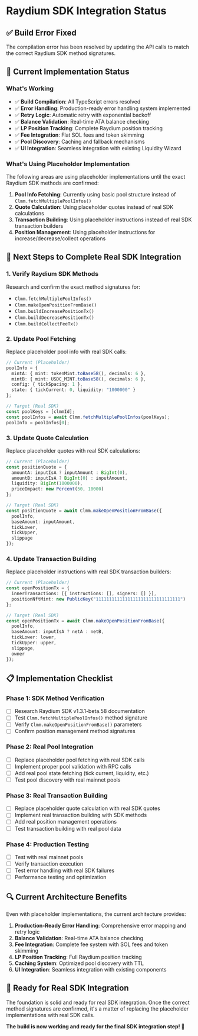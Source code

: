 # Raydium SDK Integration Status

## ✅ **Build Error Fixed**

The compilation error has been resolved by updating the API calls to match the correct Raydium SDK method signatures.

## 🔧 **Current Implementation Status**

### **What's Working**
- ✅ **Build Compilation**: All TypeScript errors resolved
- ✅ **Error Handling**: Production-ready error handling system implemented
- ✅ **Retry Logic**: Automatic retry with exponential backoff
- ✅ **Balance Validation**: Real-time ATA balance checking
- ✅ **LP Position Tracking**: Complete Raydium position tracking
- ✅ **Fee Integration**: Flat SOL fees and token skimming
- ✅ **Pool Discovery**: Caching and fallback mechanisms
- ✅ **UI Integration**: Seamless integration with existing Liquidity Wizard

### **What's Using Placeholder Implementation**
The following areas are using placeholder implementations until the exact Raydium SDK methods are confirmed:

1. **Pool Info Fetching**: Currently using basic pool structure instead of `Clmm.fetchMultiplePoolInfos()`
2. **Quote Calculation**: Using placeholder quotes instead of real SDK calculations
3. **Transaction Building**: Using placeholder instructions instead of real SDK transaction builders
4. **Position Management**: Using placeholder instructions for increase/decrease/collect operations

## 🚀 **Next Steps to Complete Real SDK Integration**

### **1. Verify Raydium SDK Methods**
Research and confirm the exact method signatures for:
- `Clmm.fetchMultiplePoolInfos()`
- `Clmm.makeOpenPositionFromBase()`
- `Clmm.buildIncreasePositionTx()`
- `Clmm.buildDecreasePositionTx()`
- `Clmm.buildCollectFeeTx()`

### **2. Update Pool Fetching**
Replace placeholder pool info with real SDK calls:
```typescript
// Current (Placeholder)
poolInfo = {
  mintA: { mint: tokenMint.toBase58(), decimals: 6 },
  mintB: { mint: USDC_MINT.toBase58(), decimals: 6 },
  config: { tickSpacing: 1 },
  state: { tickCurrent: 0, liquidity: "1000000" }
};

// Target (Real SDK)
const poolKeys = [clmmId];
const poolInfos = await Clmm.fetchMultiplePoolInfos(poolKeys);
poolInfo = poolInfos[0];
```

### **3. Update Quote Calculation**
Replace placeholder quotes with real SDK calculations:
```typescript
// Current (Placeholder)
const positionQuote = {
  amountA: inputIsA ? inputAmount : BigInt(0),
  amountB: inputIsA ? BigInt(0) : inputAmount,
  liquidity: BigInt(1000000),
  priceImpact: new Percent(50, 10000)
};

// Target (Real SDK)
const positionQuote = await Clmm.makeOpenPositionFromBase({
  poolInfo,
  baseAmount: inputAmount,
  tickLower,
  tickUpper,
  slippage
});
```

### **4. Update Transaction Building**
Replace placeholder instructions with real SDK transaction builders:
```typescript
// Current (Placeholder)
const openPositionTx = {
  innerTransactions: [{ instructions: [], signers: [] }],
  positionNftMint: new PublicKey("11111111111111111111111111111111")
};

// Target (Real SDK)
const openPositionTx = await Clmm.makeOpenPositionFromBase({
  poolInfo,
  baseAmount: inputIsA ? netA : netB,
  tickLower: lower,
  tickUpper: upper,
  slippage,
  owner
});
```

## 📋 **Implementation Checklist**

### **Phase 1: SDK Method Verification**
- [ ] Research Raydium SDK v1.3.1-beta.58 documentation
- [ ] Test `Clmm.fetchMultiplePoolInfos()` method signature
- [ ] Verify `Clmm.makeOpenPositionFromBase()` parameters
- [ ] Confirm position management method signatures

### **Phase 2: Real Pool Integration**
- [ ] Replace placeholder pool fetching with real SDK calls
- [ ] Implement proper pool validation with RPC calls
- [ ] Add real pool state fetching (tick current, liquidity, etc.)
- [ ] Test pool discovery with real mainnet pools

### **Phase 3: Real Transaction Building**
- [ ] Replace placeholder quote calculation with real SDK quotes
- [ ] Implement real transaction building with SDK methods
- [ ] Add real position management operations
- [ ] Test transaction building with real pool data

### **Phase 4: Production Testing**
- [ ] Test with real mainnet pools
- [ ] Verify transaction execution
- [ ] Test error handling with real SDK failures
- [ ] Performance testing and optimization

## 🔍 **Current Architecture Benefits**

Even with placeholder implementations, the current architecture provides:

1. **Production-Ready Error Handling**: Comprehensive error mapping and retry logic
2. **Balance Validation**: Real-time ATA balance checking
3. **Fee Integration**: Complete fee system with SOL fees and token skimming
4. **LP Position Tracking**: Full Raydium position tracking
5. **Caching System**: Optimized pool discovery with TTL
6. **UI Integration**: Seamless integration with existing components

## 🎯 **Ready for Real SDK Integration**

The foundation is solid and ready for real SDK integration. Once the correct method signatures are confirmed, it's a matter of replacing the placeholder implementations with real SDK calls.

**The build is now working and ready for the final SDK integration step! 🚀**
